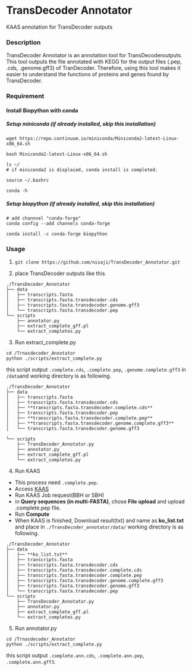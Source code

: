 # TransDecoder Annotator
KAAS annotation for TransDecoder outputs

### Description
TransDecoder Annotator is an annotation tool for TransDecoderoutputs.
This tool outputs the file annotated with KEGG for the output files (.pep, .cds, .genome.gff3) of TranDecoder. Therefore, using this tool makes it easier to understand the functions of proteins and genes found by TransDecoder.

### Requirement
####  Install Biopython with conda
##### Setup miniconda (if already installed, skip this installation)
```
wget https://repo.continuum.io/miniconda/Miniconda2-latest-Linux-x86_64.sh

bash Miniconda2-latest-Linux-x86_64.sh

ls ~/ 
# if miniconda2 is displaied, conda install is completed.

source ~/.bashrc

conda -h 
```

##### Setup biopython (if already installed, skip this installation)
```
# add channnel "conda-forge"
conda config --add channels conda-forge 

conda install -c conda-forge biopython
```

### Usage
1. ```git clone https://github.com/nisaji/TransDecoder_Annotator.git```

2. place TransDecoder outputs like this.
```
./TransDecoder_Annotator
├── data
│   ├── transcripts.fasta
│   ├── transcripts.fasta.transdecoder.cds
│   ├── transcripts.fasta.transdecoder.genome.gff3
│   └── transcripts.fasta.transdecoder.pep
└── scripts
    ├── annotator.py
    ├── extract_complete_gff.pl
    └── extract_completes.py
```

3. Run extract_complete.py
```
cd /Trnasdecoder_Annotator
python ./scripts/extract_complete.py
```
this script output `.complete.cds`, `.complete.pep`, `.genome.complete.gff3` in `/data`and working directory is as following.
```
./TransDecoder_Annotator
├── data
│   ├── transcripts.fasta
│   ├── transcripts.fasta.transdecoder.cds
│   ├── **transcripts.fasta.transdecoder.complete.cds**
│   ├── transcripts.fasta.transdecoder.pep
│   ├── **transcripts.fasta.transdecoder.complete.pep**
│   ├── **transcripts.fasta.transdecoder.genome.complete.gff3**
│   └── transcripts.fasta.transdecoder.genome.gff3

└── scripts
    ├── TransDecoder_Annotator.py
    ├── annotator.py
    ├── extract_complete_gff.pl
    └── extract_completes.py
```

4. Run KAAS 
* This process need `.complete.pep`.
* Access [KAAS](https://www.genome.jp/kegg/kaas/)
* Run KAAS Job request(BBH or SBH)
* in **Query sequences (in multi-FASTA)**, chose **File upload** and upload .complete.pep file.
* Run **Compute**
* When KAAS is finished, Download result(txt) and name as **ko_list.txt** and place in `./TransDecoder_annotator/data/`
working directory is as following.
```
./TransDecoder_Annotator
├── data
│   ├── **ko_list.txt**
│   ├── transcripts.fasta
│   ├── transcripts.fasta.transdecoder.cds
│   ├── transcripts.fasta.transdecoder.complete.cds
│   ├── transcripts.fasta.transdecoder.complete.pep
│   ├── transcripts.fasta.transdecoder.genome.complete.gff3
│   ├── transcripts.fasta.transdecoder.genome.gff3
│   └── transcripts.fasta.transdecoder.pep
└── scripts
    ├── TransDecoder_Annotator.py
    ├── annotator.py
    ├── extract_complete_gff.pl
    └── extract_completes.py
```

5. Run annotator.py
```
cd /Trnasdecoder_Annotator
python ./scripts/extract_complete.py
```
this script output `.complete.ann.cds`, `.complete.ann.pep`, `.complete.ann.gff3`.



